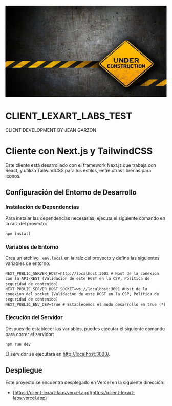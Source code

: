
![En construccion...](https://raw.githubusercontent.com/jeangq24/CLIENT_LEXART_LABS/main/public/under-construction.jpg)

# CLIENT_LEXART_LABS_TEST

CLIENT DEVELOPMENT BY JEAN GARZON


# Cliente con Next.js y TailwindCSS

Este cliente está desarrollado con el framework Next.js que trabaja con React, y utiliza TailwindCSS para los estilos, entre otras librerías para iconos.

## Configuración del Entorno de Desarrollo

### Instalación de Dependencias

Para instalar las dependencias necesarias, ejecuta el siguiente comando en la raíz del proyecto:

```bash
npm install
```

### Variables de Entorno

Crea un archivo `.env.local` en la raíz del proyecto y define las siguientes variables de entorno:

```env
NEXT_PUBLIC_SERVER_HOST=http://localhost:3001 # Host de la conexion con la API-REST (Validacion de este HOST en la CSP, Politica de seguridad de contenido)
NEXT_PUBLIC_SERVER_HOST_SOCKET=ws://localhost:3001 #Host de la conexion del socket (Validacion de este HOST en la CSP, Politica de seguridad de contenido)
NEXT_PUBLIC_ENV_DEV=true # Establecemos el modo desarrollo en true (*)
```

### Ejecución del Servidor

Después de establecer las variables, puedes ejecutar el siguiente comando para correr el servidor:

```bash
npm run dev
```

El servidor se ejecutará en [http://localhost:3000/](http://localhost:3000/).

## Despliegue

Este proyecto se encuentra desplegado en Vercel en la siguiente dirección:

- [https://client-lexart-labs.vercel.app](https://client-lexart-labs.vercel.app)





